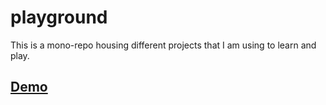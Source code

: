 # playground

This is a mono-repo housing different projects that I am using to learn and play.

## [Demo](https://playground.writebetacode.com)
